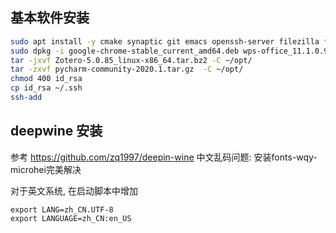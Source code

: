 ## 基本软件安装
```bash
sudo apt install -y cmake synaptic git emacs openssh-server filezilla fcitx foxit-reader
sudo dpkg -i google-chrome-stable_current_amd64.deb wps-office_11.1.0.9505_amd64.deb 
tar -jxvf Zotero-5.0.85_linux-x86_64.tar.bz2 -C ~/opt/
tar -zxvf pycharm-community-2020.1.tar.gz  -C ~/opt/
chmod 400 id_rsa
cp id_rsa ~/.ssh
ssh-add
```

## deepwine 安装
参考 https://github.com/zq1997/deepin-wine
中文乱码问题: 安装fonts-wqy-microhei完美解决

对于英文系统, 在启动脚本中增加
```
export LANG=zh_CN.UTF-8
export LANGUAGE=zh_CN:en_US
```